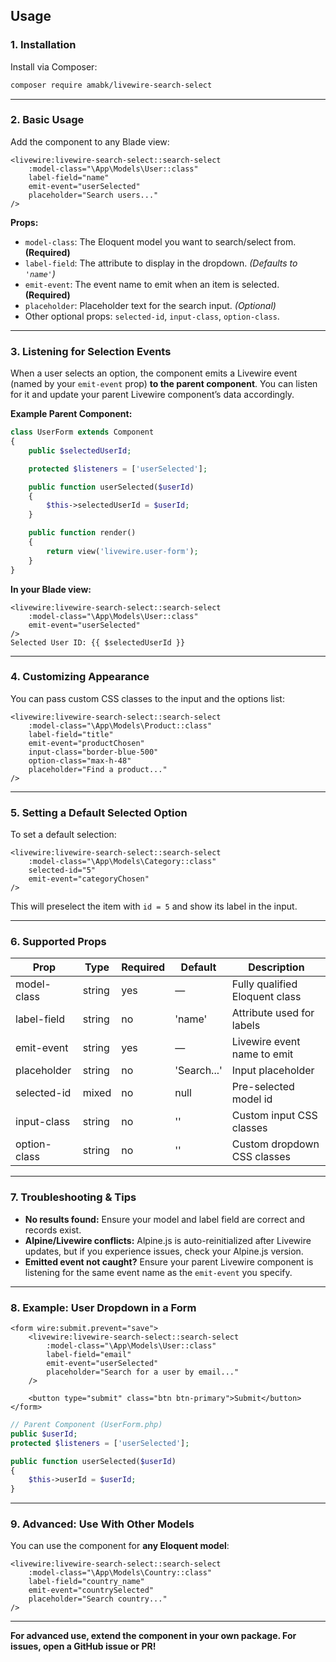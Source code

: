 ## Usage

### 1. Installation

Install via Composer:

```bash
composer require amabk/livewire-search-select
```

---

### 2. Basic Usage

Add the component to any Blade view:

```blade
<livewire:livewire-search-select::search-select
    :model-class="\App\Models\User::class"
    label-field="name"
    emit-event="userSelected"
    placeholder="Search users..."
/>
```

**Props:**

* `model-class`: The Eloquent model you want to search/select from. **(Required)**
* `label-field`: The attribute to display in the dropdown. *(Defaults to `'name'`)*
* `emit-event`: The event name to emit when an item is selected. **(Required)**
* `placeholder`: Placeholder text for the search input. *(Optional)*
* Other optional props: `selected-id`, `input-class`, `option-class`.

---

### 3. Listening for Selection Events

When a user selects an option, the component emits a Livewire event (named by your `emit-event` prop) **to the parent component**.
You can listen for it and update your parent Livewire component’s data accordingly.

**Example Parent Component:**

```php
class UserForm extends Component
{
    public $selectedUserId;

    protected $listeners = ['userSelected'];

    public function userSelected($userId)
    {
        $this->selectedUserId = $userId;
    }

    public function render()
    {
        return view('livewire.user-form');
    }
}
```

**In your Blade view:**

```blade
<livewire:livewire-search-select::search-select
    :model-class="\App\Models\User::class"
    emit-event="userSelected"
/>
Selected User ID: {{ $selectedUserId }}
```

---

### 4. Customizing Appearance

You can pass custom CSS classes to the input and the options list:

```blade
<livewire:livewire-search-select::search-select
    :model-class="\App\Models\Product::class"
    label-field="title"
    emit-event="productChosen"
    input-class="border-blue-500"
    option-class="max-h-48"
    placeholder="Find a product..."
/>
```

---

### 5. Setting a Default Selected Option

To set a default selection:

```blade
<livewire:livewire-search-select::search-select
    :model-class="\App\Models\Category::class"
    selected-id="5"
    emit-event="categoryChosen"
/>
```

This will preselect the item with `id = 5` and show its label in the input.

---

### 6. Supported Props

| Prop         | Type   | Required | Default     | Description                    |
| ------------ | ------ | -------- | ----------- | ------------------------------ |
| model-class  | string | yes      | —           | Fully qualified Eloquent class |
| label-field  | string | no       | 'name'      | Attribute used for labels      |
| emit-event   | string | yes      | —           | Livewire event name to emit    |
| placeholder  | string | no       | 'Search...' | Input placeholder              |
| selected-id  | mixed  | no       | null        | Pre-selected model id          |
| input-class  | string | no       | ''          | Custom input CSS classes       |
| option-class | string | no       | ''          | Custom dropdown CSS classes    |

---

### 7. Troubleshooting & Tips

* **No results found:** Ensure your model and label field are correct and records exist.
* **Alpine/Livewire conflicts:** Alpine.js is auto-reinitialized after Livewire updates, but if you experience issues, check your Alpine.js version.
* **Emitted event not caught?**
  Ensure your parent Livewire component is listening for the same event name as the `emit-event` you specify.

---

### 8. Example: User Dropdown in a Form

```blade
<form wire:submit.prevent="save">
    <livewire:livewire-search-select::search-select
        :model-class="\App\Models\User::class"
        label-field="email"
        emit-event="userSelected"
        placeholder="Search for a user by email..."
    />

    <button type="submit" class="btn btn-primary">Submit</button>
</form>
```

```php
// Parent Component (UserForm.php)
public $userId;
protected $listeners = ['userSelected'];

public function userSelected($userId)
{
    $this->userId = $userId;
}
```

---

### 9. Advanced: Use With Other Models

You can use the component for **any Eloquent model**:

```blade
<livewire:livewire-search-select::search-select
    :model-class="\App\Models\Country::class"
    label-field="country_name"
    emit-event="countrySelected"
    placeholder="Search country..."
/>
```

---

**For advanced use, extend the component in your own package.
For issues, open a GitHub issue or PR!**
